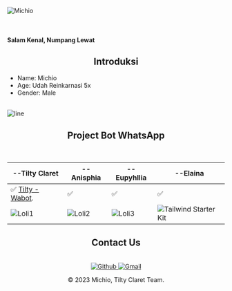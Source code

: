 <!-- Banner -->
![Michio](https://wallpapermemory.com/uploads/607/charlotte-wallpaper-1080p-165541.jpg)

<br>

<h4>Salam Kenal, Numpang Lewat</h4>

<h2 align="center"><b>Introduksi</b></h2>

- Name: Michio
- Age: Udah Reinkarnasi 5x
- Gender: Male

<br><img src="./src/line.gif" alt="line"/><br>

<h2 align="center"><b>Project Bot WhatsApp</b></h2>

<br>

--Tilty Claret   | --Anisphia | --Eupyhllia | --Elaina
------ | ------ | ------ | ------
✅ [Tilty - Wabot](https://chat.whatsapp.com/BbCxaEQva2t3CpBJubwhBA). | ✅ [](https://telegra.ph/file/f575673185cd61c06e09f.jpg) | ✅ [](https://telegra.ph/file/f1d520cc00dd2b6556671.jpg) | ✅ [](https://telegra.ph/file/55121fd48d3a0be98627f.jpg)
![Loli1](https://telegra.ph/file/a4432e5d02d749e78a21b.jpg) | ![Loli2](https://telegra.ph/file/f575673185cd61c06e09f.jpg) | ![Loli3](https://telegra.ph/file/f1d520cc00dd2b6556671.jpg)| ![Tailwind Starter Kit](https://telegra.ph/file/55121fd48d3a0be98627f.jpg)

<h2 align="center"><b>Contact Us</b></h2><br>
<div align="center">
    <a href="https://github.com/Michio-01">
        <img alt="Github" src="https://img.shields.io/badge/GitHub-%2312100E.svg?&style=for-the-badge&logo=Github&logoColor=white" /> 
    </a>
    <a href="Michio-01@gmail.com">
        <img alt="Gmail" src="https://img.shields.io/badge/Gmail-D14836?style=for-the-badge&logo=gmail&logoColor=white" />
    </a>
</div>

<p align="center"> © 2023 Michio, Tilty Claret Team. </p>

